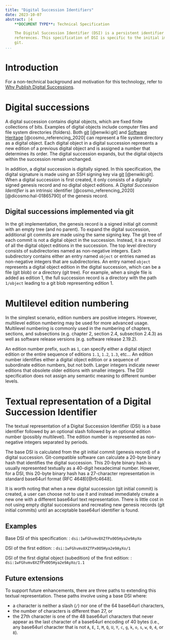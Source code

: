 ```yaml
---
title: "Digital Succession Identifiers"
date: 2023-10-07
abstract: |4
    **DOCUMENT TYPE**: Technical Specification

    The Digital Succession Identifier (DSI) is a persistent identifier for bibliographic
    references. This specification of DSI is specific to the initial implementation using
    git.
...
```


# Introduction

For a non-technical background and motivation for this technology,
refer to [Why Publish Digital Successions](https://perm.pub/wk1LzCaCSKkIvLAYObAvaoLNGPc).

# Digital successions

A digital succession contains digital objects,
which are fixed finite collections of bits.
Examples of digital objects include computer files and file system directories (folders).
Both [git](https://en.wikipedia.org/wiki/Git) [@enwiki:git] and [Software
Heritage](https://softwareheritage.org) [@cosmo_referencing_2020]
can represent a file system directory as a digital object.
Each digital object in a digital succession represents a new edition of a previous digital object
and is assigned a number that determines its order.
The digital succession expands, but the digital objects within the succession
remain unchanged.

In addition, a digital succession is digitally signed.
In this specification, the digital signature is made using an SSH signing key via
[git](https://en.wikipedia.org/wiki/Git) [@enwiki:git].
When a digital succession is first created, it only consists of a digitally signed
genesis record and no digital object editions.
A *Digital Succession Identifier* is an intrinsic identifier
[@cosmo_referencing_2020] [@dicosmo:hal-01865790] of the genesis record.

## Digital successions implemented via git

In the git implementation, the genesis record is a signed initial git commit with an
empty tree (and no parent). To expand the digital succession, additional git commits
are made using the same signing key. The git tree of each commit is not a
digital object in the succession. Instead, it is a record of all the
digital object editions in the succession. The top level directory consists of
subdirectories named as non-negative integers. Each subdirectory
contains either an entry named `object` or entries named as non-negative integers that are
subdirectories. An entry named `object` represents a digital object edition in the digital
succession, which can be a file (git blob) or a directory (git tree).
For example, when a single file is added as edition 1, the full succession record is a
directory with the path `1/object` leading to a git blob representing edition 1.

# Multilevel edition numbering

In the simplest scenario, edition numbers are positive integers.
However, multilevel edition numbering may be used for more advanced usage.
Multilevel numbering is commonly used in the numbering of
chapters, sections, and subsections (e.g. chapter 2, section 2.4, subsection 2.4.3)
as well as software release versions (e.g. software release 2.19.2).

An edition number prefix, such as `1`, can specify either a digital object edition or
the entire sequence of editions `1.1`, `1.2`, `1.3`, etc...
An edition number identifies either a digital object edition or a sequence of subordinate
edition numbers, but not both. Larger integers indicate newer editions
that obsolete older editions with smaller integers. The DSI specification does not
assign any semantic meaning to different number levels.

# Textual representation of a Digital Succession Identifier

The textual representation of a Digital Succession Identifier (DSI) is a base
identifier followed by an optional slash followed by an optional edition number
(possibly multilevel). The edition number is represented as non-negative
integers separated by periods.

The base DSI is calculated from the git initial commit (genesis record) of a digital
succession. Git-compatible software can calculate a 20-byte binary hash that identifies the digital succession.
This 20-byte binary hash is usually represented textually as a 40-digit
hexadecimal number. However, for a DSI, this 20-byte binary hash has a 27-character
representation in standard base64url format (RFC 4648)[@rfc4648].

It is worth noting that when a new digital succession (git initial commit) is created,
a user can choose not to use it and instead immediately create a new one with a different base64url text representation.
There is little cost in not using empty digital successions and recreating new genesis
records (git initial commits) until an acceptable base64url identifier is found.

## Examples

Base DSI of this specification:
: `dsi:1wFGhvmv8XZfPx0O5Hya2e9AyXo`

DSI of the first edition:
: `dsi:1wFGhvmv8XZfPx0O5Hya2e9AyXo/1`

DSI of the first digital object (subedition) of the first edition:
: `dsi:1wFGhvmv8XZfPx0O5Hya2e9AyXo/1.1`

## Future extensions

To support future enhancements,
there are three paths to extending this textual representation.
These paths involve using a base DSI where:

* a character is neither a slash (`/`) nor one of the 64 base64url characters,
* the number of characters is different than 27, or
* the 27th character is one of the 48 base64url characters that never appear
  as the last character of a base64url encoding of 40 bytes
  (i.e., any base64url character that is not
  `A`, `E`, `I`, `M`, `Q`, `U`, `Y`, `c`, `g`, `k`, `o`, `s`, `w`, `0`, `4`, or `8`).

